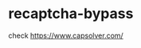 # recaptcha-bypass
check https://www.capsolver.com/ 



















                                                                     
